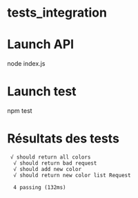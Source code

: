 # tests_integration

# Launch API

node index.js

# Launch test

npm test 

# Résultats des tests 

```
 √ should return all colors
  √ should return bad request
  √ should add new color
  √ should return new color list Request

  4 passing (132ms)
```
